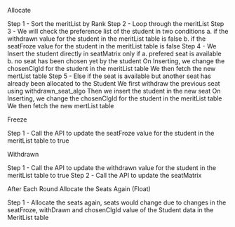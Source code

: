Allocate

Step 1 - Sort the meritList by Rank
Step 2 - Loop through the meritList 
Step 3 - We will check the preference list of the student in two conditions 
         a. if the withdrawn value for the student in the meritList table is false
         b. if the seatFroze value for the student in the meritList table is false
Step 4 - We Insert the student directly in seatMatrix only if
         a. prefered seat is available
         b. no seat has been chosen yet by the student
         On Inserting, we change the chosenClgId for the student in the meritList table
         We then fetch the new mertList table
Step 5 - Else if the seat is available but another seat has already been allocated to the Student
         We first withdraw the previous seat using withdrawn_seat_algo
         Then we insert the student in the new seat
         On Inserting, we change the chosenClgId for the student in the meritList table
         We then fetch the new mertList table





Freeze

Step 1 - Call the API to update the seatFroze value for the student in the meritList table to true




Withdrawn

Step 1 - Call the API to update the withdrawn value for the student in the meritList table to true
Step 2 - Call the API to update the seatMatrix 




After Each Round Allocate the Seats Again (Float)

Step 1 - Allocate the seats again, seats would change due to changes in the seatFroze, withDrawn   and chosenClgId value of the Student data in the MeritList table